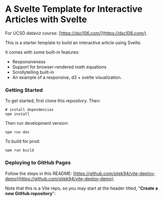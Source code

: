 # A Svelte Template for Interactive Articles with Svelte

For UCSD dataviz course: [https://dsc106.com/](https://dsc106.com/).

This is a starter template to build an interactive article using Svelte.

It comes with some built-in features:

- Responsiveness
- Support for browser-rendered math equations
- Scrollytelling built-in
- An example of a responsive, d3 + svelte visualization.


### Getting Started
To get started, first clone this repository. Then:

```
# install dependencies
npm install
```

Then run development version:

```
npm run dev
```

To build for prod:

```
npm run build
```


### Deploying to GitHub Pages

Follow the steps in this README: [https://github.com/sitek94/vite-deploy-demo](https://github.com/sitek94/vite-deploy-demo). 

Note that this is a Vite repo, so you may start at the header titled, "**Create a new GitHub repository**":

